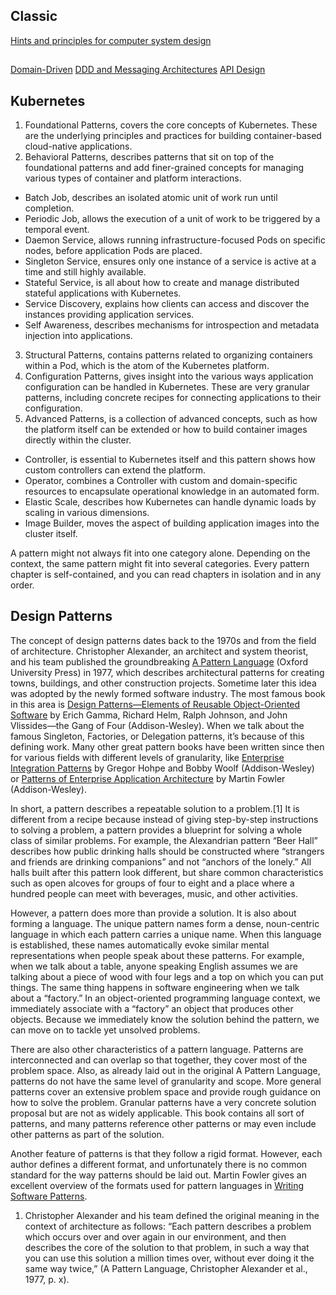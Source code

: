 ## Classic
[Hints and principles for computer system design](https://www.microsoft.com/en-us/research/uploads/prod/2019/09/Hints-137-short.pdf)

##
[Domain-Driven](https://www.dddheuristics.com/)
[DDD and Messaging Architectures](https://verraes.net/2019/05/ddd-msg-arch/)
[API Design](https://github.com/keras-team/governance/blob/master/keras_api_design_guidelines.md)

## Kubernetes
1. Foundational Patterns, covers the core concepts of Kubernetes. These are the underlying principles and practices for building container-based cloud-native applications.
2. Behavioral Patterns, describes patterns that sit on top of the foundational patterns and add finer-grained concepts for managing various types of container and platform interactions.
* Batch Job, describes an isolated atomic unit of work run until completion.
* Periodic Job, allows the execution of a unit of work to be triggered by a temporal event.
* Daemon Service, allows running infrastructure-focused Pods on specific nodes, before application Pods are placed.
* Singleton Service, ensures only one instance of a service is active at a time and still highly available.
* Stateful Service, is all about how to create and manage distributed stateful applications with Kubernetes.
* Service Discovery, explains how clients can access and discover the instances providing application services.
* Self Awareness, describes mechanisms for introspection and metadata injection into applications.
3. Structural Patterns, contains patterns related to organizing containers within a Pod, which is the atom of the Kubernetes platform.
4. Configuration Patterns, gives insight into the various ways application configuration can be handled in Kubernetes. These are very granular patterns, including concrete recipes for connecting applications to their configuration.
5. Advanced Patterns, is a collection of advanced concepts, such as how the platform itself can be extended or how to build container images directly within the cluster.
* Controller, is essential to Kubernetes itself and this pattern shows how custom controllers can extend the platform.
* Operator, combines a Controller with custom and domain-specific resources to encapsulate operational knowledge in an automated form.
* Elastic Scale, describes how Kubernetes can handle dynamic loads by scaling in various dimensions.
* Image Builder, moves the aspect of building application images into the cluster itself.

A pattern might not always fit into one category alone. Depending on the context, the same pattern might fit into several categories. Every pattern chapter is self-contained, and you can read chapters in isolation and in any order.

## Design Patterns
The concept of design patterns dates back to the 1970s and from the field of architecture. Christopher Alexander, an architect and system theorist, and his team published the groundbreaking [A Pattern Language](https://en.wikipedia.org/wiki/A_Pattern_Language) (Oxford University Press) in 1977, which describes architectural patterns for creating towns, buildings, and other construction projects. Sometime later this idea was adopted by the newly formed software industry. The most famous book in this area is [Design Patterns—Elements of Reusable Object-Oriented Software](https://en.wikipedia.org/wiki/Design_Patterns) by Erich Gamma, Richard Helm, Ralph Johnson, and John Vlissides—the Gang of Four (Addison-Wesley). When we talk about the famous Singleton, Factories, or Delegation patterns, it’s because of this defining work. Many other great pattern books have been written since then for various fields with different levels of granularity, like [Enterprise Integration Patterns](https://www.enterpriseintegrationpatterns.com/) by Gregor Hohpe and Bobby Woolf (Addison-Wesley) or [Patterns of Enterprise Application Architecture](https://www.martinfowler.com/books/eaa.html) by Martin Fowler (Addison-Wesley).

In short, a pattern describes a repeatable solution to a problem.[1] It is different from a recipe because instead of giving step-by-step instructions to solving a problem, a pattern provides a blueprint for solving a whole class of similar problems. For example, the Alexandrian pattern “Beer Hall” describes how public drinking halls should be constructed where “strangers and friends are drinking companions” and not “anchors of the lonely.” All halls built after this pattern look different, but share common characteristics such as open alcoves for groups of four to eight and a place where a hundred people can meet with beverages, music, and other activities.

However, a pattern does more than provide a solution. It is also about forming a language. The unique pattern names form a dense, noun-centric language in which each pattern carries a unique name. When this language is established, these names automatically evoke similar mental representations when people speak about these patterns. For example, when we talk about a table, anyone speaking English assumes we are talking about a piece of wood with four legs and a top on which you can put things. The same thing happens in software engineering when we talk about a “factory.” In an object-oriented programming language context, we immediately associate with a “factory” an object that produces other objects. Because we immediately know the solution behind the pattern, we can move on to tackle yet unsolved problems.

There are also other characteristics of a pattern language. Patterns are interconnected and can overlap so that together, they cover most of the problem space. Also, as already laid out in the original A Pattern Language, patterns do not have the same level of granularity and scope. More general patterns cover an extensive problem space and provide rough guidance on how to solve the problem. Granular patterns have a very concrete solution proposal but are not as widely applicable. This book contains all sort of patterns, and many patterns reference other patterns or may even include other patterns as part of the solution.

Another feature of patterns is that they follow a rigid format. However, each author defines a different format, and unfortunately there is no common standard for the way patterns should be laid out. Martin Fowler gives an excellent overview of the formats used for pattern languages in [Writing Software Patterns](https://www.martinfowler.com/articles/writingPatterns.html).

1. Christopher Alexander and his team defined the original meaning in the context of architecture as follows: “Each pattern describes a problem which occurs over and over again in our environment, and then describes the core of the solution to that problem, in such a way that you can use this solution a million times over, without ever doing it the same way twice,” (A Pattern Language, Christopher Alexander et al., 1977, p. x).
